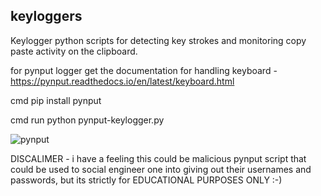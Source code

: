 ## keyloggers
Keylogger python scripts for detecting key strokes and monitoring copy paste activity on the clipboard.

for pynput logger
 get the documentation for handling keyboard - https://pynput.readthedocs.io/en/latest/keyboard.html
 
 cmd pip install pynput
 
 cmd run python pynput-keylogger.py
 
 ![pynput](https://user-images.githubusercontent.com/61822296/189190866-5c35e37f-96d7-4206-8127-2aaf92fb0d32.png)
 
 DISCALIMER - i have a feeling this could be malicious pynput script that could be used to social engineer one into giving out their usernames and passwords, but its 
 strictly for EDUCATIONAL PURPOSES ONLY :-) 
 
 
